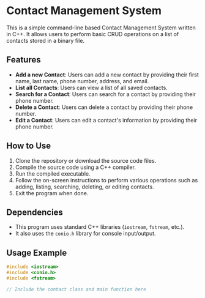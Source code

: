 # Contact Management System

This is a simple command-line based Contact Management System written in C++. It allows users to perform basic CRUD operations on a list of contacts stored in a binary file.

## Features

- **Add a new Contact**: Users can add a new contact by providing their first name, last name, phone number, address, and email.
- **List all Contacts**: Users can view a list of all saved contacts.
- **Search for a Contact**: Users can search for a contact by providing their phone number.
- **Delete a Contact**: Users can delete a contact by providing their phone number.
- **Edit a Contact**: Users can edit a contact's information by providing their phone number.

## How to Use

1. Clone the repository or download the source code files.
2. Compile the source code using a C++ compiler.
3. Run the compiled executable.
4. Follow the on-screen instructions to perform various operations such as adding, listing, searching, deleting, or editing contacts.
5. Exit the program when done.

## Dependencies

- This program uses standard C++ libraries (`iostream`, `fstream`, etc.).
- It also uses the `conio.h` library for console input/output.

## Usage Example

```cpp
#include <iostream>
#include <conio.h>
#include <fstream>

// Include the contact class and main function here
